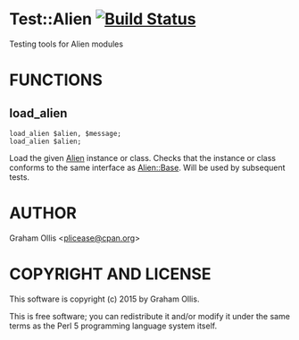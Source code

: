 # Test::Alien [![Build Status](https://secure.travis-ci.org/plicease/Test-Alien.png)](http://travis-ci.org/plicease/Test-Alien)

Testing tools for Alien modules

# FUNCTIONS

## load\_alien

    load_alien $alien, $message;
    load_alien $alien;

Load the given [Alien](https://metacpan.org/pod/Alien) instance or class.  Checks that the instance or class conforms to the same
interface as [Alien::Base](https://metacpan.org/pod/Alien::Base).  Will be used by subsequent tests.

# AUTHOR

Graham Ollis &lt;plicease@cpan.org>

# COPYRIGHT AND LICENSE

This software is copyright (c) 2015 by Graham Ollis.

This is free software; you can redistribute it and/or modify it under
the same terms as the Perl 5 programming language system itself.
